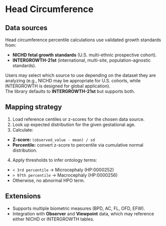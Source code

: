 # Head Circumference

## Data sources
Head circumference percentile calculations use validated growth standards from:
- **NICHD fetal growth standards** (U.S. multi-ethnic prospective cohort).
- **INTERGROWTH-21st** (international, multi-site, population-agnostic standards).

Users may select which source to use depending on the dataset they are analyzing (e.g., NICHD may be appropriate for U.S. cohorts, while INTERGROWTH is designed for global application).  
The library defaults to **INTERGROWTH-21st** but supports both.

## Mapping strategy
1. Load reference centiles or z-scores for the chosen data source.
2. Look up expected distribution for the given gestational age.
3. Calculate:
  - **Z-score:** `(observed_value - mean) / sd`
  - **Percentile:** convert z-score to percentile via cumulative normal distribution.
4. Apply thresholds to infer ontology terms:
  - `< 3rd percentile` -> Microcephaly (HP:0000252)
  - `> 97th percentile` -> Macrocephaly (HP:0000256)
  - Otherwise, no abnormal HPO term.

## Extensions
- Supports multiple biometric measures (BPD, AC, FL, OFD, EFW).
- Integration with **Observer** and **Viewpoint** data, which may reference either NICHD or INTERGROWTH tables.